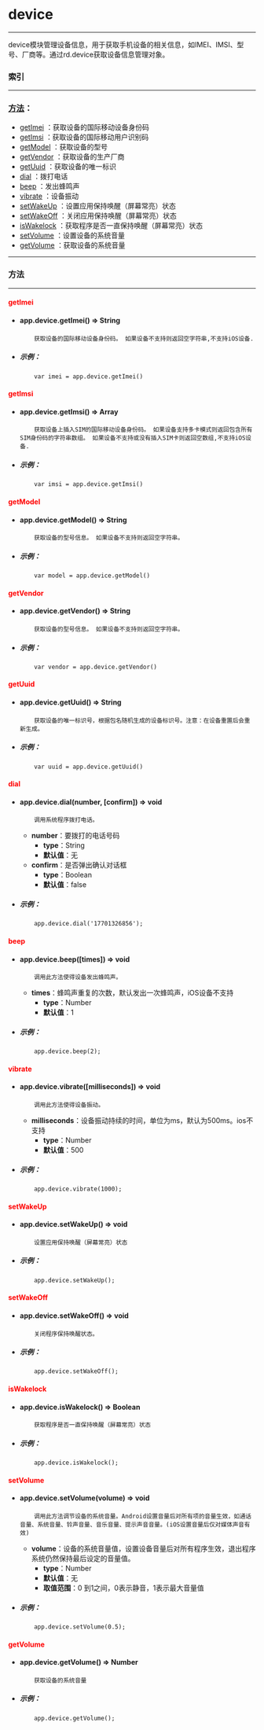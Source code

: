 # device


***


device模块管理设备信息，用于获取手机设备的相关信息，如IMEI、IMSI、型号、厂商等。通过rd.device获取设备信息管理对象。



###	索引
***
###	[方法](#方法)：

*	[getImei](#getImei) ：获取设备的国际移动设备身份码
*	[getImsi](#getImsi) ：获取设备的国际移动用户识别码
*	[getModel](#getModel) ：获取设备的型号
*	[getVendor](#getVendor) ：获取设备的生产厂商
*	[getUuid](#getUuid) ：获取设备的唯一标识
*	[dial](#dial) ：拨打电话
*	[beep](#beep) ：发出蜂鸣声
*	[vibrate](#vibrate) ：设备振动
*	[setWakeUp](#setWakeUp) ：设置应用保持唤醒（屏幕常亮）状态
*	[setWakeOff](#setWakeOff) ：关闭应用保持唤醒（屏幕常亮）状态
*	[isWakelock](#isWakelock) ：获取程序是否一直保持唤醒（屏幕常亮）状态
*	[setVolume](#setVolume) ：设置设备的系统音量
*	[getVolume](#getVolume) ：获取设备的系统音量

***
###	<div id="方法">方法</div>
***

#### <div id="getImei" style="color:red">getImei</div>
-	####	app.device.getImei()   ⇒ String  
			获取设备的国际移动设备身份码。 如果设备不支持则返回空字符串,不支持iOS设备.

-	#####	示例：

			var imei = app.device.getImei()

#### <div id="getImsi" style="color:red">getImsi</div>
-	####	app.device.getImsi()   ⇒ Array   
			获取设备上插入SIM的国际移动设备身份码。 如果设备支持多卡模式则返回包含所有SIM身份码的字符串数组。 如果设备不支持或没有插入SIM卡则返回空数组,不支持iOS设备.

-	#####	示例：

			var imsi = app.device.getImsi()

#### <div id="getModel" style="color:red">getModel</div>
-	####	app.device.getModel()   ⇒ String  
			获取设备的型号信息。 如果设备不支持则返回空字符串。

-	#####	示例：

			var model = app.device.getModel()

#### <div id="getVendor" style="color:red">getVendor</div>
-	####	app.device.getVendor()   ⇒ String  
			获取设备的型号信息。 如果设备不支持则返回空字符串。

-	#####	示例：

			var vendor = app.device.getVendor()

#### <div id="getUuid" style="color:red">getUuid</div>
-	####	app.device.getUuid()   ⇒ String  
			获取设备的唯一标识号，根据包名随机生成的设备标识号。注意：在设备重置后会重新生成。

-	#####	示例：

			var uuid = app.device.getUuid()

#### <div id="dial" style="color:red">dial</div>
-	####	app.device.dial(number, [confirm])   ⇒ void  
			调用系统程序拨打电话。
	-	**number**：要拨打的电话号码
		-	**type**：String
		-	**默认值**：无
	-	**confirm**：是否弹出确认对话框
		-	**type**：Boolean 
		-	**默认值**：false

-	#####	示例：
			app.device.dial('17701326856');

#### <div id="beep" style="color:red">beep</div>
-	####	app.device.beep([times])   ⇒ void  
			调用此方法使得设备发出蜂鸣声。
	-	**times**：蜂鸣声重复的次数，默认发出一次蜂鸣声，iOS设备不支持
		-	**type**：Number 
		-	**默认值**：1

-	#####	示例：

			app.device.beep(2);

#### <div id="vibrate" style="color:red">vibrate</div>
-	####	app.device.vibrate([milliseconds])   ⇒ void  
			调用此方法使得设备振动。
	-	**milliseconds**：设备振动持续的时间，单位为ms，默认为500ms。ios不支持
		-	**type**：Number 
		-	**默认值**：500

-	#####	示例：

			app.device.vibrate(1000);

#### <div id="setWakeUp" style="color:red">setWakeUp</div>
-	####	app.device.setWakeUp()   ⇒ void  
			设置应用保持唤醒（屏幕常亮）状态

-	#####	示例：

			app.device.setWakeUp();

#### <div id="setWakeOff" style="color:red">setWakeOff</div>
-	####	app.device.setWakeOff()   ⇒ void  
			关闭程序保持唤醒状态。

-	#####	示例：

			app.device.setWakeOff();

#### <div id="isWakelock" style="color:red">isWakelock</div>
-	####	app.device.isWakelock()   ⇒ Boolean   
			获取程序是否一直保持唤醒（屏幕常亮）状态

-	#####	示例：

			app.device.isWakelock();

#### <div id="setVolume" style="color:red">setVolume</div>
-	####	app.device.setVolume(volume)   ⇒ void   
			调用此方法调节设备的系统音量。Android设置音量后对所有项的音量生效，如通话音量、系统音量、铃声音量、音乐音量、提示声音音量。(iOS设置音量后仅对媒体声音有效)
	-	**volume**：设备的系统音量值，设置设备音量后对所有程序生效，退出程序系统仍然保持最后设定的音量值。
		-	**type**：Number 
		-	**默认值**：无
		-	**取值范围**：0 到1之间，0表示静音，1表示最大音量值

-	#####	示例：

			app.device.setVolume(0.5);

#### <div id="getVolume" style="color:red">getVolume</div>
-	####	app.device.getVolume()   ⇒ Number    
			获取设备的系统音量

-	#####	示例：

			app.device.getVolume();